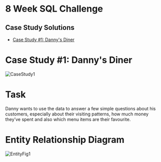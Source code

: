 # 8 Week SQL Challenge 

## Case Study Solutions
* [Case Study #1: Danny's Diner](https://github.com/chinniarchana/8-Week-SQL-Challenge/blob/main/Case%20Study%20%231%20Danny's%20Diner/Solution1.sql)

# Case Study #1: Danny's Diner
![CaseStudy1](https://user-images.githubusercontent.com/70010985/181066758-3643e5f0-f084-4c01-a921-15bf610c5054.png)

# Task

Danny wants to use the data to answer a few simple questions about his customers, especially about their visiting patterns, how much money they’ve spent and also which menu items are their favourite.

# Entity Relationship Diagram

![EntityFig1](https://user-images.githubusercontent.com/70010985/181067199-90912c62-1ac9-45ed-a029-166760e35f0b.JPG)



